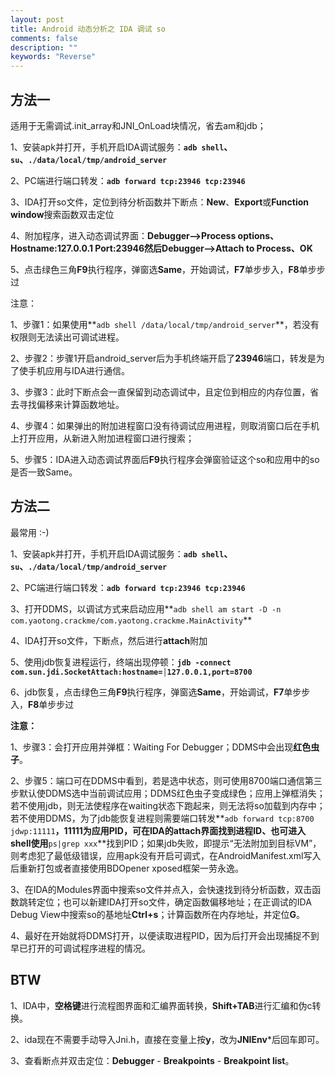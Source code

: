 ```yaml
---
layout: post
title: Android 动态分析之 IDA 调试 so
comments: false
description: ""
keywords: "Reverse"
---
```


## 方法一

适用于无需调试.init_array和JNI_OnLoad块情况，省去am和jdb；

1、安装apk并打开，手机开启IDA调试服务：**`adb shell`、`su`、`./data/local/tmp/android_server`**

2、PC端进行端口转发：**`adb forward tcp:23946 tcp:23946`**

3、IDA打开so文件，定位到待分析函数并下断点：**New**、**Export**或**Function window**搜索函数双击定位

4、附加程序，进入动态调试界面：**Debugger—>Process options、Hostname:127.0.0.1 Port:23946然后Debugger—>Attach to Process、OK**

5、点击绿色三角**F9**执行程序，弹窗选**Same**，开始调试，**F7**单步步入，**F8**单步步过

注意：

1、步骤1：如果使用**`adb shell /data/local/tmp/android_server`**，若没有权限则无法读出可调试进程。

2、步骤2：步骤1开启android_server后为手机终端开启了**23946**端口，转发是为了使手机应用与IDA进行通信。

3、步骤3：此时下断点会一直保留到动态调试中，且定位到相应的内存位置，省去寻找偏移来计算函数地址。

4、步骤4：如果弹出的附加进程窗口没有待调试应用进程，则取消窗口后在手机上打开应用，从新进入附加进程窗口进行搜索；

5、步骤5：IDA进入动态调试界面后**F9**执行程序会弹窗验证这个so和应用中的so是否一致Same。

## 方法二

最常用 :-) 

1、安装apk并打开，手机开启IDA调试服务：**`adb shell`、`su`、`./data/local/tmp/android_server`**

2、PC端进行端口转发：**`adb forward tcp:23946 tcp:23946`**

3、打开DDMS，以调试方式来启动应用**`adb shell am start -D -n com.yaotong.crackme/com.yaotong.crackme.MainActivity`**

4、IDA打开so文件，下断点，然后进行**attach**附加

5、使用jdb恢复进程运行，终端出现停顿：**`jdb -connect com.sun.jdi.SocketAttach:hostname=│127.0.0.1,port=8700`**

6、jdb恢复，点击绿色三角**F9**执行程序，弹窗选**Same**，开始调试，**F7**单步步入，**F8**单步步过

**注意：**

1、步骤3：会打开应用并弹框：Waiting For Debugger；DDMS中会出现**红色虫子**。

2、步骤5：端口可在DDMS中看到，若是选中状态，则可使用8700端口通信第三步默认使DDMS选中当前调试应用；DDMS红色虫子变成绿色；应用上弹框消失；若不使用jdb，则无法使程序在waiting状态下跑起来，则无法将so加载到内存中；若不使用DDMS，为了jdb能恢复进程则需要端口转发**`adb forward tcp:8700 jdwp:11111`**，11111为应用PID，可在IDA的attach界面找到进程ID、也可进入shell使用**`ps|grep xxx`**找到PID；如果jdb失败，即提示“无法附加到目标VM”，则考虑犯了最低级错误，应用apk没有开启可调式，在AndroidManifest.xml写入后重新打包或者直接使用BDOpener xposed框架一劳永逸。

3、在IDA的Modules界面中搜索so文件并点入，会快速找到待分析函数，双击函数跳转定位；也可以新建IDA打开so文件，确定函数偏移地址；在正调试的IDA Debug View中搜索so的基地址**Ctrl+s**；计算函数所在内存地址，并定位**G**。

4、最好在开始就将DDMS打开，以便读取进程PID，因为后打开会出现捕捉不到早已打开的可调试程序进程的情况。

## BTW

1、IDA中，**空格键**进行流程图界面和汇编界面转换，**Shift+TAB**进行汇编和伪c转换。

2、ida现在不需要手动导入Jni.h，直接在变量上按**y**，改为**JNIEnv***后回车即可。

3、查看断点并双击定位：**Debugger** - **Breakpoints** - **Breakpoint list**。